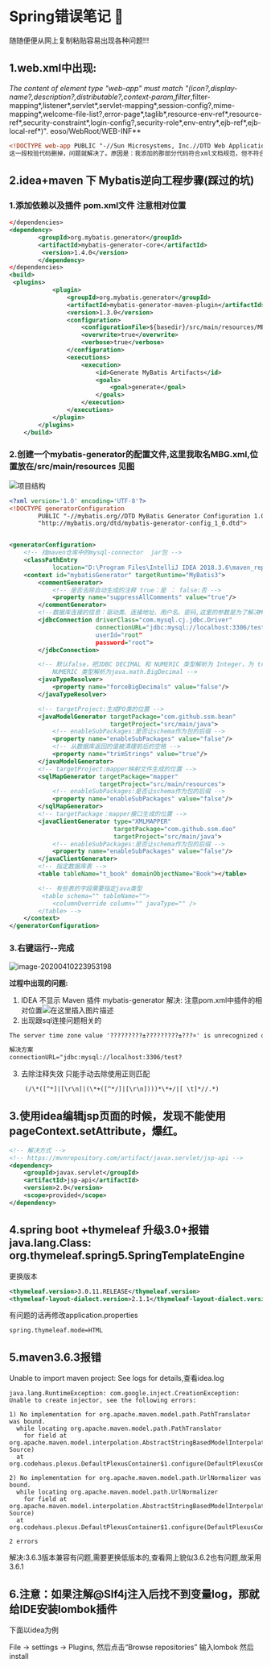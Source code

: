 # Spring错误笔记 :seedling:

随随便便从网上复制粘贴容易出现各种问题!!!

## 1.web.xml中出现:

**The content of element type "web-app" must match "(icon?,display-name?,description?,distributable?,context-param*,filter*,filter-mapping*,listener*,servlet*,servlet-mapping*,session-config?,mime-mapping*,welcome-file-list?,error-page*,taglib*,resource-env-ref*,resource-ref*,security-constraint*,login-config?,security-role*,env-entry*,ejb-ref*,ejb-local-ref*)". eoso/WebRoot/WEB-INF** 

```xml
<!DOCTYPE web-app PUBLIC "-//Sun Microsystems, Inc.//DTD Web Application 2.3//EN" "http://java.sun.com/dtd/web-app_2_3.dtd">
这一段校验代码删掉，问题就解决了。原因是：我添加的那部分代码符合xml文档规范，但不符合web-app_2_3.dtd所定义的规范。
```

## 2.idea+maven 下 Mybatis逆向工程步骤(踩过的坑)

### 1.添加依赖以及插件 pom.xml文件  注意相对位置

```xml
</dependencies> 
<dependency>
        <groupId>org.mybatis.generator</groupId>
        <artifactId>mybatis-generator-core</artifactId>
         <version>1.4.0</version>
        </dependency>
</dependencies>
<build>
 <plugins>
            <plugin>
                <groupId>org.mybatis.generator</groupId>
                <artifactId>mybatis-generator-maven-plugin</artifactId>
                <version>1.3.0</version>
                <configuration>
                    <configurationFile>${basedir}/src/main/resources/MBG.xml</configurationFile>
                    <overwrite>true</overwrite>
                    <verbose>true</verbose>
                </configuration>
                <executions>
                    <execution>
                        <id>Generate MyBatis Artifacts</id>
                        <goals>
                            <goal>generate</goal>
                        </goals>
                    </execution>
                </executions>
            </plugin>
        </plugins>
    </build>
```

### 2.创建一个mybatis-generator的配置文件,这里我取名MBG.xml,位置放在/src/main/resources 见图

![项目结构](images/1.PNG)

```xml
<?xml version='1.0' encoding='UTF-8'?>
<!DOCTYPE generatorConfiguration
        PUBLIC "-//mybatis.org//DTD MyBatis Generator Configuration 1.0//EN"
        "http://mybatis.org/dtd/mybatis-generator-config_1_0.dtd">


<generatorConfiguration>
    <!-- 找maven仓库中的mysql-connector  jar包 -->
    <classPathEntry
            location="D:\Program Files\IntelliJ IDEA 2018.3.6\maven_repo\mysql\mysql-connector-java\8.0.19\mysql-connector-java-8.0.19.jar"></classPathEntry>
    <context id="mybatisGenerator" targetRuntime="MyBatis3">
        <commentGenerator>
            <!-- 是否去除自动生成的注释 true：是 ： false:否 -->
            <property name="suppressAllComments" value="true"/>
        </commentGenerator>
        <!--数据库连接的信息：驱动类、连接地址、用户名、密码,这里的参数是为了解决MySQL连接报错 -->
        <jdbcConnection driverClass="com.mysql.cj.jdbc.Driver"
                        connectionURL="jdbc:mysql://localhost:3306/test?useUnicode=true&amp;characterEncoding=UTF-8&amp;serverTimezone=UTC
                        userId="root"
                        password="root">
        </jdbcConnection>

        <!-- 默认false，把JDBC DECIMAL 和 NUMERIC 类型解析为 Integer，为 true时把JDBC DECIMAL 和
            NUMERIC 类型解析为java.math.BigDecimal -->
        <javaTypeResolver>
            <property name="forceBigDecimals" value="false"/>
        </javaTypeResolver>

        <!-- targetProject:生成PO类的位置 -->
        <javaModelGenerator targetPackage="com.github.ssm.bean"
                            targetProject="src/main/java">
            <!-- enableSubPackages:是否让schema作为包的后缀 -->
            <property name="enableSubPackages" value="false"/>
            <!-- 从数据库返回的值被清理前后的空格 -->
            <property name="trimStrings" value="true"/>
        </javaModelGenerator>
        <!-- targetProject:mapper映射文件生成的位置 -->
        <sqlMapGenerator targetPackage="mapper"
                         targetProject="src/main/resources">
            <!-- enableSubPackages:是否让schema作为包的后缀 -->
            <property name="enableSubPackages" value="false"/>
        </sqlMapGenerator>
        <!-- targetPackage：mapper接口生成的位置 -->
        <javaClientGenerator type="XMLMAPPER"
                             targetPackage="com.github.ssm.dao"
                             targetProject="src/main/java">
            <!-- enableSubPackages:是否让schema作为包的后缀 -->
            <property name="enableSubPackages" value="false"/>
        </javaClientGenerator>
        <!-- 指定数据库表 -->
        <table tableName="t_book" domainObjectName="Book"></table>

        <!-- 有些表的字段需要指定java类型
         <table schema="" tableName="">
            <columnOverride column="" javaType="" />
        </table> -->
    </context>
</generatorConfiguration>
```

### 3.右键运行--完成

![image-20200410223953198](images/image-20200410223953198.png)

**过程中出现的问题:**

1. IDEA 不显示 Maven 插件 mybatis-generator 解决:   注意pom.xml中插件的相对位置![在这里插入图片描述](https://img-blog.csdnimg.cn/20200103152943123.png?x-oss-process=image/watermark,type_ZmFuZ3poZW5naGVpdGk,shadow_10,text_aHR0cHM6Ly9ibG9nLmNzZG4ubmV0L2dpdGh1Yl8zODMzNjkyNA==,size_16,color_FFFFFF,t_70)
2. 出现跟sql连接问题相关的

```txt
The server time zone value '?????????±?????????±???¤' is unrecognized or represents more than one time zone. You must configure either the server or JDBC driver (via the serverTimezone configuration property) to use a more specifc time zone value if you want to utilize time zone support.
```

```xml
解决方案
connectionURL="jdbc:mysql://localhost:3306/test?                           useUnicode=true&amp;characterEncoding=UTF-8&amp;serverTimezone=UTC"
```

3. 去除注释失效 只能手动去除使用正则匹配

   ```txt
    (/\*([^*]|[\r\n]|(\*+([^*/]|[\r\n])))*\*+/|[ \t]*//.*)
   ```

   

## 3.使用idea编辑jsp页面的时候，发现不能使用pageContext.setAttribute，爆红。

```xml
<!-- 解决方式 -->
<!-- https://mvnrepository.com/artifact/javax.servlet/jsp-api -->
<dependency>
    <groupId>javax.servlet</groupId>
    <artifactId>jsp-api</artifactId>
    <version>2.0</version>
    <scope>provided</scope>
</dependency>
```

## 4.spring boot +thymeleaf 升级3.0+报错java.lang.Class: org.thymeleaf.spring5.SpringTemplateEngine

更换版本

```xml
<thymeleaf.version>3.0.11.RELEASE</thymeleaf.version>
<thymeleaf-layout-dialect.version>2.1.1</thymeleaf-layout-dialect.version>
```

有问题的话再修改application.properties

```properties
spring.thymeleaf.mode=HTML
```

## 5.maven3.6.3报错

Unable to import maven project: See logs for details,查看idea.log 

```log
java.lang.RuntimeException: com.google.inject.CreationException: Unable to create injector, see the following errors:

1) No implementation for org.apache.maven.model.path.PathTranslator was bound.
  while locating org.apache.maven.model.path.PathTranslator
    for field at org.apache.maven.model.interpolation.AbstractStringBasedModelInterpolator.pathTranslator(Unknown Source)
  at org.codehaus.plexus.DefaultPlexusContainer$1.configure(DefaultPlexusContainer.java:350)

2) No implementation for org.apache.maven.model.path.UrlNormalizer was bound.
  while locating org.apache.maven.model.path.UrlNormalizer
    for field at org.apache.maven.model.interpolation.AbstractStringBasedModelInterpolator.urlNormalizer(Unknown Source)
  at org.codehaus.plexus.DefaultPlexusContainer$1.configure(DefaultPlexusContainer.java:350)

2 errors
```

解决:3.6.3版本兼容有问题,需要更换低版本的,查看网上貌似3.6.2也有问题,故采用3.6.1

## 6.注意：如果注解@Slf4j注入后找不到变量log，那就给IDE安装lombok插件

下面以idea为例

File  → settings →  Plugins,  然后点击“Browse repositories” 输入lombok 然后install